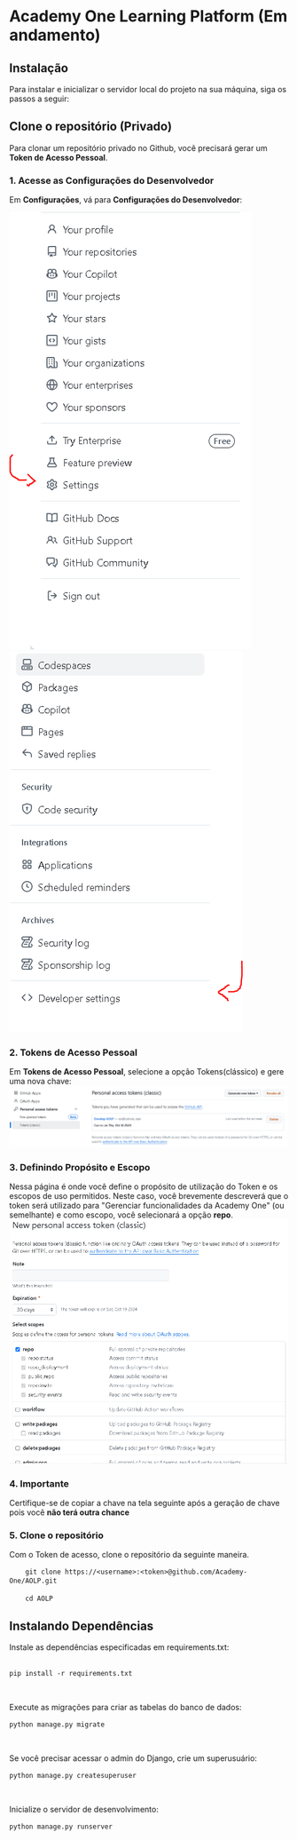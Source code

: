 # Academy One Learning Platform (Em andamento)

## Instalação

Para instalar e inicializar o servidor local do projeto na sua máquina, siga os passos a seguir:

## Clone o repositório (Privado)

Para clonar um repositório privado no Github, você precisará gerar um **Token de Acesso Pessoal**.

### 1. Acesse as Configurações do Desenvolvedor
Em **Configurações**, vá para **Configurações do Desenvolvedor**:

!['settings'](welcome/clone-private-repo-1.PNG)
!['developer-settings](welcome/clone-private-repo-2.PNG)
<br>

### 2. Tokens de Acesso Pessoal
Em **Tokens de Acesso Pessoal**, selecione a opção Tokens(clássico) e gere uma nova chave:
!['personal-access-tokens'](welcome/clone-private-repo-3.PNG)
<br>

### 3. Definindo Propósito e Escopo
Nessa página é onde você define o propósito de utilização do Token e os escopos de uso permitidos. Neste caso, você brevemente descreverá que o token será utilizado para "Gerenciar funcionalidades da Academy One" (ou semelhante) e como escopo, você selecionará a opção **repo**.
!['new-personal-access-token'](welcome/clone-private-repo-4.PNG)
<br>

### 4. Importante
Certifique-se de copiar a chave na tela seguinte após a geração de chave pois você **não terá outra chance**


### 5. Clone o repositório

Com o Token de acesso, clone o repositório da seguinte maneira.

```
    git clone https://<username>:<token>@github.com/Academy-One/AOLP.git

    cd AOLP
```

## Instalando Dependências
Instale as dependências especificadas em requirements.txt:
```

pip install -r requirements.txt

```
<br>

Execute as migrações para criar as tabelas do banco de dados:

```
python manage.py migrate
```
<br>

Se você precisar acessar o admin do Django, crie um superusuário:
```
python manage.py createsuperuser
```
<br>

Inicialize o servidor de desenvolvimento:
```
python manage.py runserver
```
<br>
